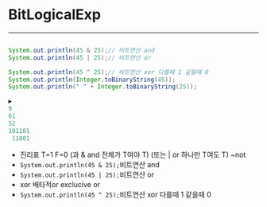 # BitLogicalExp

***

```java

System.out.println(45 & 25);// 비트연산 and
System.out.println(45 | 25);// 비트연산 or

System.out.println(45 ^ 25);// 비트연산 xor 다를때 1 같을때 0
System.out.println(Integer.toBinaryString(45));
System.out.println(" " + Integer.toBinaryString(25));

▶️
9
61
52
101101
 11001

```
- 진리표 T=1 F=0 (과 & and 전체가 T여야 T) (또는 | or 하나만 T여도 T) ~not
- `System.out.println(45 & 25);`비트연산 and
- `System.out.println(45 | 25);`비트연산 or
- xor 배타적or exclucive or
- `System.out.println(45 ^ 25);`비트연산 xor 다를때 1 같을때 0
